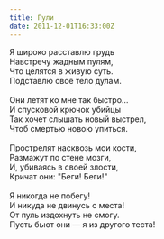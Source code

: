 ```yaml
---
title: Пули
date: 2011-12-01T16:33:00Z
---
```


Я широко расставлю грудь<br />
Навстречу жадным пулям,<br />
Что целятся в живую суть.<br />
Подставлю своё тело дулам.<br />
<br />
Они летят ко мне так быстро…<br />
И спусковой крючок убийцы<br />
Так хочет слышать новый выстрел,<br />
Чтоб смертью новою упиться.<br />
<br />
Прострелят насквозь мои кости,<br />
Размажут по стене мозги,<br />
И, убиваясь в своей злости,<br />
Кричат они: "Беги! Беги!"<br />
<br />
Я никогда не побегу!<br />
И никуда не двинусь с места!<br />
От пуль издохнуть не смогу.<br />
Пусть бьют они — я из другого теста!